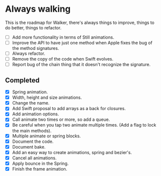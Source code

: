 # Always walking

This is the roadmap for Walker, there's always things to improve, things to do better, things to refactor.

- [ ] Add more functionality in terms of Still animations.
- [ ] Improve the API to have just one method when Apple fixes the bug of the method signatures.
- [ ] Always refactor.
- [ ] Remove the copy of the code when Swift evolves.
- [ ] Report bug of the chain thing that it doesn't recognize the signature.

## Completed

- [x] Spring animation.
- [x] Width, height and size animations.
- [x] Change the name.
- [x] Add Swift proposal to add arrays as a back for closures.
- [x] Add animation options.
- [x] Call animate two times or more, so add a queue.
- [x] Be careful when you tap two animate multiple times. (Add a flag to lock the main methods).
- [x] Multiple animate or spring blocks.
- [x] Document the code.
- [x] Document bake.
- [x] Add an easy way to create animations, spring and bezier's.
- [x] Cancel all animations.
- [x] Apply bounce in the Spring.
- [x] Finish the frame animation.
